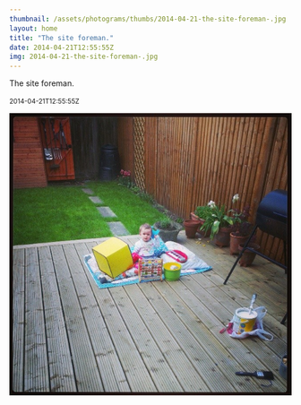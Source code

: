 ```yaml
---
thumbnail: /assets/photograms/thumbs/2014-04-21-the-site-foreman-.jpg
layout: home
title: "The site foreman."
date: 2014-04-21T12:55:55Z
img: 2014-04-21-the-site-foreman-.jpg
---
```


The site foreman.

<small>2014-04-21T12:55:55Z</small>

![The site foreman.](/assets/photograms/original/2014-04-21-the-site-foreman-.jpg)
